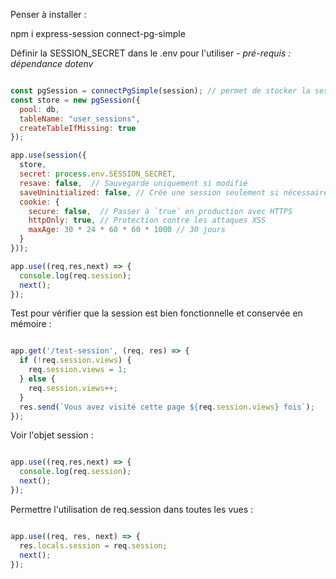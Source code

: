 Penser à installer :

npm i express-session connect-pg-simple

Définir la SESSION_SECRET dans le .env pour l'utiliser *- pré-requis : dépendance dotenv*

```js

const pgSession = connectPgSimple(session); // permet de stocker la session dans la pool référencée, ici db
const store = new pgSession({
  pool: db,
  tableName: "user_sessions",
  createTableIfMissing: true
});

app.use(session({
  store,
  secret: process.env.SESSION_SECRET,
  resave: false,  // Sauvegarde uniquement si modifié
  saveUninitialized: false, // Crée une session seulement si nécessaire
  cookie: {
    secure: false,  // Passer à `true` en production avec HTTPS
    httpOnly: true, // Protection contre les attaques XSS
    maxAge: 30 * 24 * 60 * 60 * 1000 // 30 jours
  }
}));

app.use((req,res,next) => {
  console.log(req.session);
  next();  
});

```
Test pour vérifier que la session est bien fonctionnelle et conservée en mémoire :

```js

app.get('/test-session', (req, res) => {
  if (!req.session.views) {
    req.session.views = 1;
  } else {
    req.session.views++;
  }
  res.send(`Vous avez visité cette page ${req.session.views} fois`);
});

```
Voir l'objet session : 
```js

app.use((req,res,next) => {
  console.log(req.session);
  next();  
});

```

Permettre l'utilisation de req.session dans toutes les vues :

```js

app.use((req, res, next) => {
  res.locals.session = req.session;
  next();
});

```
